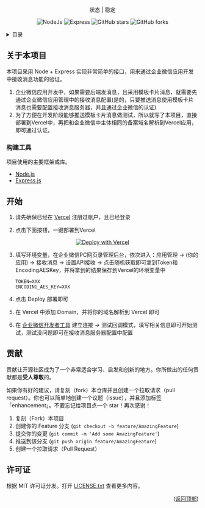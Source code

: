 <div id="top"></div>

<div align="center">
状态 | 稳定

</br>

![NodeJs](https://img.shields.io/badge/NodeJs-V20.12.0-brightgreen) 
![Express](https://img.shields.io/badge/Express-4.19.2-brightgreen)
![GitHub stars](https://img.shields.io/github/stars/dhbxs/WechatWork-Message-API.svg?style=flat-square&label=Stars&logo=github) 
![GitHub forks](https://img.shields.io/github/forks/dhbxs/WechatWork-Message-API.svg?style=flat-square&label=Forks&logo=github)

</div>

<details>
  <summary>目录</summary>
  <ol>
    <li>
      <a href="#关于本项目">关于本项目</a>
    </li>
    <li>
      <a href="#构建工具">构建工具</a>
    </li>
    <li>
      <a href="#开始">开始</a>
    </li>
    <li><a href="#贡献">贡献</a></li>
    <li><a href="#许可证">许可证</a></li>
  </ol>
</details>

## 关于本项目

本项目采用 Node + Express 实现非常简单的接口，用来通过企业微信应用开发中接收消息功能的验证。
1. 企业微信应用开发中，如果需要后端发消息，且采用模板卡片消息，就需要先通过企业微信应用管理中的接收消息配置(是的，只要推送消息使用模板卡片消息也需要配置接收消息服务器，并且通过企业微信的认证)
2. 为了方便在开发阶段能够推送模板卡片消息做测试，所以就写了本项目，直接部署到Vercel中，再把和企业微信中主体相同的备案域名解析到Vercel应用，即可通过认证。


### 构建工具

项目使用的主要框架或库。

* [Node.js](https://nodejs.org/en)
* [Express.js](https://expressjs.com/)

## 开始
1. 请先确保已经在 [Vercel](https://vercel.com/) 注册过账户，且已经登录

2. 点击下面按钮，一键部署到Vercel

<div align="center">

[![Deploy with Vercel](https://vercel.com/button)](https://vercel.com/new/clone?repository-url=https%3A%2F%2Fgithub.com%2Fdhbxs%2FWechatWork-Message-API&env=TOKEN&env=ENCODING_AES_KEY&project-name=WechatWork-Message-API&repository-name=WechatWork-Message-API)

</div>

3. 填写环境变量，在企业微信PC网页录管理后台，依次进入：应用管理 -> (你的应用) -> 接收消息 -> 设置API接收 -> 点击随机获取即可拿到Token和EncodingAESKey，并将拿到的结果保存到Vercel的环境变量中

    ```
    TOKEN=XXX
    ENCODING_AES_KEY=XXX
    ```
4. 点击 Deploy 部署即可
5. 在 Vercel 中添加 Domain，并将你的域名解析到 Vercel 即可
6. 在 [企业微信开发者工具](https://developer.work.weixin.qq.com/resource/devtool) 建立连接 -> 测试回调模式，填写相关信息即可开始测试，测试没问题即可在接收消息服务器配置中配置


## 贡献

贡献让开源社区成为了一个非常适合学习、启发和创新的地方。你所做出的任何贡献都是**受人尊敬**的。

如果你有好的建议，请复刻（fork）本仓库并且创建一个拉取请求（pull request）。你也可以简单地创建一个议题（issue），并且添加标签「enhancement」。不要忘记给项目点一个 star！再次感谢！

1. 复刻（Fork）本项目
2. 创建你的 Feature 分支 (`git checkout -b feature/AmazingFeature`)
3. 提交你的变更 (`git commit -m 'Add some AmazingFeature'`)
4. 推送到该分支 (`git push origin feature/AmazingFeature`)
5. 创建一个拉取请求（Pull Request）


## 许可证

根据 MIT 许可证分发。打开 [LICENSE.txt](LICENSE.txt) 查看更多内容。

<p align="right">(<a href="#top">返回顶部</a>)</p>